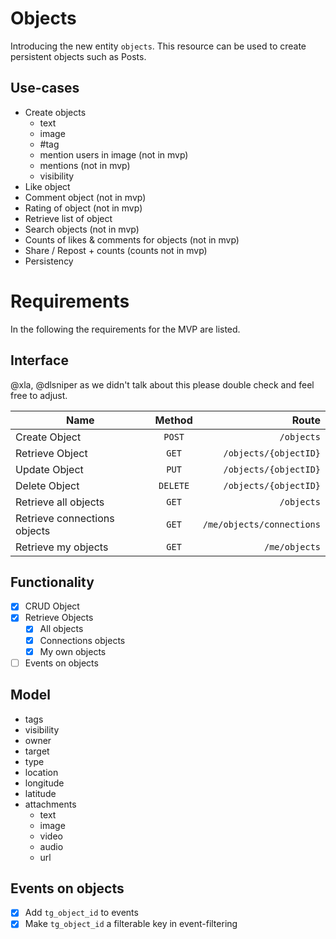 # Objects

Introducing the new entity `objects`. This resource can be used to create persistent objects such as Posts.

## Use-cases

- Create objects
    - text
    - image
    - #tag
    - mention users in image (not in mvp)
    - mentions (not in mvp)
    - visibility
- Like object
- Comment object (not in mvp)
- Rating of object (not in mvp)
- Retrieve list of object
- Search objects (not in mvp)
- Counts of likes & comments for objects (not in mvp)
- Share / Repost + counts (counts not in mvp)
- Persistency

# Requirements

In the following the requirements for the MVP are listed.

## Interface

@xla, @dlsniper as we didn't talk about this please double check and feel free to adjust.

| Name | Method | Route |
| ---- |:------:| -----:|
|Create Object|`POST`|`/objects`|
|Retrieve Object|`GET`|`/objects/{objectID}`|
|Update Object|`PUT`|`/objects/{objectID}`|
|Delete Object|`DELETE`|`/objects/{objectID}`|
|Retrieve all objects|`GET`|`/objects`|
|Retrieve connections objects|`GET`|`/me/objects/connections`|
|Retrieve my objects|`GET`|`/me/objects`|

## Functionality

- [x] CRUD Object
- [x] Retrieve Objects
  - [x] All objects
  - [x] Connections objects
  - [x] My own objects
- [ ] Events on objects

## Model

- tags
- visibility
- owner
- target
- type
- location
- longitude
- latitude
- attachments
  - text
  - image
  - video
  - audio
  - url

## Events on objects

- [x] Add `tg_object_id` to events
- [x] Make `tg_object_id` a filterable key in event-filtering 
